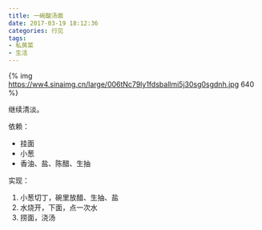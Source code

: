 ```yaml
---
title: 一碗酸汤面
date: 2017-03-19 18:12:36
categories: 行见
tags:
- 私房菜
- 生活
---
```


{% img https://ww4.sinaimg.cn/large/006tNc79ly1fdsballmi5j30sg0sgdnh.jpg 640 %}

继续清淡。

依赖：

- 挂面
- 小葱
- 香油、盐、陈醋、生抽

实现：

1. 小葱切丁，碗里放醋、生抽、盐
1. 水烧开，下面，点一次水
1. 捞面，浇汤
